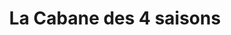 ---
title: "La Cabane des 4 saisons"
url: /beaulieu-les-loches/la-cabane-des-4-saisons/
shop: Gemüse & Obst
---